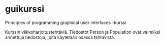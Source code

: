 # guikurssi
Principles of programming graphical user interfaces -kurssi

Kurssin viikkoharjoitustehtäviä. 
Tiedostot Person ja Population ovat valmiiksi annettuja tiedostoja, joita käytetään osassa tehtävistä.
